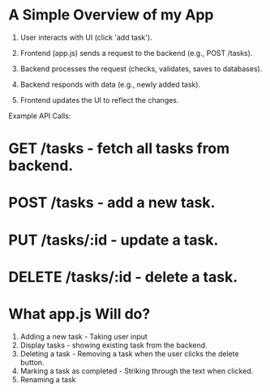 # A Simple Overview of my App

1. User interacts with UI (click 'add task').

2. Frontend (app.js) sends a request to the backend (e.g., POST /tasks).

3. Backend processes the request (checks, validates, saves to databases).

4. Backend responds with data (e.g., newly added task).

5. Frontend updates the UI to reflect the changes. 

Example API Calls: 

# GET /tasks - fetch all tasks from backend.
# POST /tasks - add a new task.
# PUT /tasks/:id - update a task. 
# DELETE /tasks/:id - delete a task.




# What app.js Will do? 
1. Adding a new task - Taking user input 
2. Display tasks - showing existing task from the backend. 
3. Deleting a task - Removing a task when the user clicks the delete button. 
4. Marking a task as completed - Striking through the text when clicked. 
5. Renaming a task 